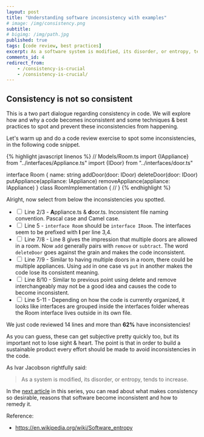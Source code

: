 ```yaml
---
layout: post
title: "Understanding software inconsistency with examples"
# image: /img/consistency.png
subtitle: 
# bigimg: /img/path.jpg
published: true
tags: [code review, best practices]
excerpt: As a software system is modified, its disorder, or entropy, tends to increase. Let's do a code review exercise to spot some inconsistencies in the following code snippet.
comments_id: 4
redirect_from: 
    - /consistency-is-crucial
    - /consistency-is-crucial/
---
```


## Consistency is not so consistent

This is a two part dialogue regarding consistency in code. We will explore how and why a code becomes inconsistent and some techniques & best practices to spot and prevent these inconsistencies from happening.

Let's warm up and do a code review exercise to spot some inconsistencies, in the following code snippet.

{% highlight javascript linenos %}
// Models/Room.ts
import {IAppliance} from "../interfaces/Appliance.ts"
import {IDoor} from "../interfaces/door.ts"

interface Room {
    name: string
    addDoor(door: IDoor)
    deleteDoor(door: IDoor)
    putAppliance(appliance: IAppliance)
    removeAppliance(appliance: IAppliance)
}
class RoomImplementation {
    // 
}
{% endhighlight %}

Alright, now select from below the inconsistencies you spotted.

- <input type="checkbox"> Line 2/3 - **A**ppliance.ts & **d**oor.ts. Inconsistent file naming convention. Pascal case and Camel case.
- <input type="checkbox"> Line 5 - `interface Room` should be `interface IRoom`. The interfaces seem to be prefixed with **I** per line 3,4.
- <input type="checkbox"> Line 7/8 - Line 8 gives the impression that multiple doors are allowed in a room. Now `add` generally pairs with `remove` or `subtract`. The word `deleteDoor` goes against the grain and makes the code inconsistent.
- <input type="checkbox"> Line 7/9 - Similar to having multiple doors in a room, there could be multiple appliances. Using `add` in one case vs `put` in another makes the code lose its consistent meaning.
-  <input type="checkbox"> Line 8/10 - Similar to previous point using delete and remove interchangeably may not be a good idea and causes the code to become inconsistent.
-  <input type="checkbox"> Line 5-11 - Depending on how the code is currently organized, it looks like interfaces are grouped inside the interfaces folder whereas the Room interface lives outside in its own file. 

We just code reviewed 14 lines and more than **62%** have inconsistencies!

As you can guess, these can get subjective pretty quickly too, but its important not to lose sight & heart. The point is that in order to build a sustainable product every effort should be made to avoid inconsistencies in the code.

As Ivar Jacobson rightfully said:

> As a system is modified, its disorder, or entropy, tends to increase.

In the [next article](/importance-of-software-consistency-reasons-and-resolution) in this series, you can read about what makes consistency so desirable, reasons that software become inconsistent and how to remedy it.


Reference: 
- https://en.wikipedia.org/wiki/Software_entropy

